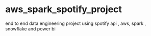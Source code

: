 # aws_spark_spotify_project
end to end data engineering project using spotify api , aws, spark , snowflake and power bi 
